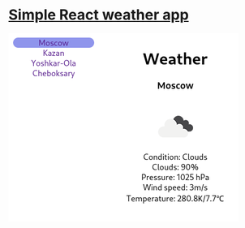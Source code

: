 # [Simple React weather app](https://oldsav.github.io/react-deploy-open-weather/#)

![Screenshot](pic.png)
